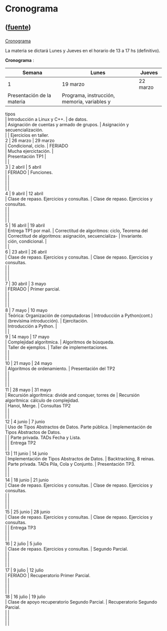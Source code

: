 # Cronograma
([fuente](https://campus.exactas.uba.ar/course/view.php?id=1010&section=1))
---
###
[Cronograma](https://campus.exactas.uba.ar/course/view.php?id=1010&section=1)

La materia se dictará Lunes y Jueves en el horario de 13 a 17 hs (definitivo).

**Cronograma** :

**Semana** | **Lunes** | **Jueves**  
---|---|---  
1 | 19 marzo | 22 marzo  
| Presentación de la materia | Programa, instrucción, memoria, variables y
tipos  
| Introducción a Linux y C++. | de datos.  
| Asignación de cuentas y armado de grupos. | Asignación y secuencialización.  
|  | Ejercicios en taller.  
2 | 26 marzo | 29 marzo  
| Condicional, ciclo. | FERIADO  
| Mucha ejercictación. |  
| Presentación TP1 |  
|  |  
3 | 2 abril | 5 abril  
| FERIADO | Funciones.  
|  |  
|  |  
|  |  
4 | 9 abril | 12 abril  
| Clase de repaso. Ejercicios y consultas. | Clase de repaso. Ejercicios y
consultas.  
|  |  
|  |  
|  |  
5 | 16 abril | 19 abril  
| Entrega TP1 por mail. | Correctitud de algoritmos: ciclo, Teorema del  
| Correctitud de algoritmos: asignación, secuencializa- | Invariante.  
| ción, condicional. |  
|  |  
6 | 23 abril | 26 abril  
| Clase de repaso. Ejercicios y consultas. | Clase de repaso. Ejercicios y
consultas.  
|  |  
|  |  
|  |  
7 | 30 abril | 3 mayo  
| FERIADO | Primer parcial.  
|  |  
|  |  
|  |  
8 | 7 mayo | 10 mayo  
| Teórica: Organización de computadoras | Introducción a Python(cont.)  
| (brevísima introducción). | Ejercitación.  
| Introducción a Python. |  
|  |  
9 | 14 mayo | 17 mayo  
| Complejidad algorítmica. | Algoritmos de búsqueda.  
| Taller de ejemplos. | Taller de implementaciones.  
|  |  
|  |  
10 | 21 mayo | 24 mayo  
| Algoritmos de ordenamiento. | Presentación del TP2  
|  |  
|  |  
|  |  
11 | 28 mayo | 31 mayo  
| Recursión algorítmica: divide and conquer, torres de | Recursión
algorítmica: cálculo de complejidad.  
| Hanoi, Merge. | Consultas TP2  
|  |  
|  |  
12 | 4 junio | 7 junio  
| Uso de Tipos Abstractos de Datos. Parte pública. | Implementación de Tipos
Abstractos de Datos.  
|  | Parte privada. TADs Fecha y Lista.  
|  | Entrega TP2  
|  |  
13 | 11 junio | 14 junio  
| Implementación de Tipos Abstractos de Datos. | Backtracking, 8 reinas.  
| Parte privada. TADs Pila, Cola y Conjunto. | Presentación TP3.  
|  |  
|  |  
14 | 18 junio | 21 junio  
| Clase de repaso. Ejercicios y consultas. | Clase de repaso. Ejercicios y
consultas.  
|  |  
|  |  
|  |  
15 | 25 junio | 28 junio  
| Clase de repaso. Ejercicios y consultas. | Clase de repaso. Ejercicios y
consultas.  
|  | Entrega TP3  
|  |  
|  |  
16 | 2 julio | 5 julio  
| Clase de repaso. Ejercicios y consultas. | Segundo Parcial.  
|  |  
|  |  
|  |  
17 | 9 julio | 12 julio  
| FERIADO | Recuperatorio Primer Parcial.  
|  |  
|  |  
|  |  
18 | 16 julio | 19 julio  
| Clase de apoyo recuperatorio Segundo Parcial. | Recuperatorio Segundo
Parcial.  
|  |  
|  |  
|  |  
  

